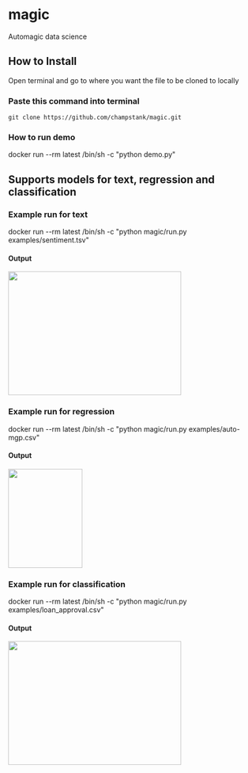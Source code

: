 # magic
Automagic data science

## How to Install
Open terminal and go to where you want the file to be cloned to locally

### Paste this command into terminal
```git clone https://github.com/champstank/magic.git```

### How to run demo
docker run --rm latest /bin/sh -c "python demo.py"

## Supports models for text, regression and classification

### Example run for text 
docker run --rm latest /bin/sh -c "python magic/run.py examples/sentiment.tsv"

#### Output 
<img src="https://github.com/champstank/magic/blob/master/images/text.png" width="350" height="250">

### Example run for regression 
docker run --rm latest /bin/sh -c "python magic/run.py examples/auto-mgp.csv"

#### Output
<img src="https://github.com/champstank/magic/blob/master/images/regression.png" width="150" height="200">

### Example run for classification
docker run --rm latest /bin/sh -c "python magic/run.py examples/loan_approval.csv"

#### Output
<img src="https://github.com/champstank/magic/blob/master/images/text.png" width="350" height="250">
